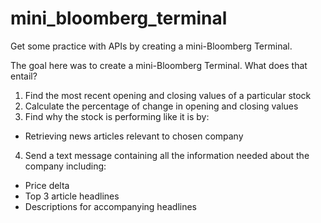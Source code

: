 # mini_bloomberg_terminal
Get some practice with APIs by creating a mini-Bloomberg Terminal.

The goal here was to create a mini-Bloomberg Terminal. What does that entail?

1. Find the most recent opening and closing values of a particular stock
2. Calculate the percentage of change in opening and closing values
3. Find why the stock is performing like it is by:
  - Retrieving news articles relevant to chosen company

4. Send a text message containing all the information needed about the company including:
  - Price delta
  - Top 3 article headlines
  - Descriptions for accompanying headlines
